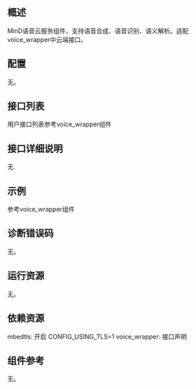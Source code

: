 ## 概述

MinD语音云服务组件，支持语音合成、语音识别、语义解析。适配voice_wrapper中云端接口。

## 配置

无。

## 接口列表

用户接口列表参考voice_wrapper组件

## 接口详细说明

无.

## 示例

参考voice_wrapper组件

## 诊断错误码

无。

## 运行资源

无。

## 依赖资源

mbedtls: 开启 CONFIG_USING_TLS=1
voice_wrapper: 接口声明

## 组件参考

无。